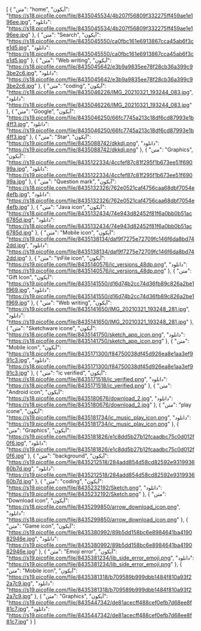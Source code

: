 [
  {
    "متن": "home",
    "آیکون": "https://s18.picofile.com/file/8435045534/4b207f56809f332275ff459ae1e196ee.jpg",
    "دانلود": "https://s18.picofile.com/file/8435045534/4b207f56809f332275ff459ae1e196ee.jpg"
  },
  {
    "متن": "Search",
    "آیکون": "https://s18.picofile.com/file/8435045550/ca0fbc161e6913867cca45ab6f3ce1d5.jpg",
    "دانلود": "https://s18.picofile.com/file/8435045550/ca0fbc161e6913867cca45ab6f3ce1d5.jpg"
  },
  {
    "متن": "Web writing",
    "آیکون": "https://s18.picofile.com/file/8435045642/e3b9a9835ee78f28cb36a399c93be2c6.jpg",
    "دانلود": "https://s18.picofile.com/file/8435045642/e3b9a9835ee78f28cb36a399c93be2c6.jpg"
  },
  {
    "متن": "coding",
    "آیکون": "https://s18.picofile.com/file/8435046226/IMG_20210321_193244_083.jpg",
    "دانلود": "https://s18.picofile.com/file/8435046226/IMG_20210321_193244_083.jpg"
  },
  {
    "متن": "Google",
    "آیکون": "https://s19.picofile.com/file/8435046250/66fc7745a213c18df6cd87993e1b4ff3.jpg",
    "دانلود": "https://s19.picofile.com/file/8435046250/66fc7745a213c18df6cd87993e1b4ff3.jpg"
  },
  {
    "متن": "Star",
    "آیکون": "https://s19.picofile.com/file/8435088742/dkkdj.png",
    "دانلود": "https://s19.picofile.com/file/8435088742/dkkdj.png"
  },
  {
    "متن": "Graphics",
    "آیکون": "https://s19.picofile.com/file/8435122334/4ccfef87c81f295f1b673ee51f69099a.jpg",
    "دانلود": "https://s19.picofile.com/file/8435122334/4ccfef87c81f295f1b673ee51f69099a.jpg"
  },
  {
    "متن": "Question mark",
    "آیکون": "https://s18.picofile.com/file/8435132326/762e0521caf4756caa68dbf7054e4efb.jpg",
    "دانلود": "https://s18.picofile.com/file/8435132326/762e0521caf4756caa68dbf7054e4efb.jpg"
  },
  {
    "متن": "Java icon",
    "آیکون": "https://s18.picofile.com/file/8435132434/74e943d82452f81f6a0bb0b51ac6785d.jpg",
    "دانلود": "https://s18.picofile.com/file/8435132434/74e943d82452f81f6a0bb0b51ac6785d.jpg"
  },
  {
    "متن": "Mobile icon",
    "آیکون": "https://s19.picofile.com/file/8435138134/daf9f7275e72709fc146f6da8bd742dd.jpg",
    "دانلود": "https://s19.picofile.com/file/8435138134/daf9f7275e72709fc146f6da8bd742dd.jpg"
  },
  {
    "متن": "\nFile icon",
    "آیکون": "https://s19.picofile.com/file/8435140576/ic_versions_48dp.png",
    "دانلود": "https://s19.picofile.com/file/8435140576/ic_versions_48dp.png"
  },
  {
    "متن": "Gift Icon",
    "آیکون": "https://s19.picofile.com/file/8435141550/d16d74b2cc74d36fb89c826a2be1f969.jpg",
    "دانلود": "https://s19.picofile.com/file/8435141550/d16d74b2cc74d36fb89c826a2be1f969.jpg"
  },
  {
    "متن": "Web writing",
    "آیکون": "https://s19.picofile.com/file/8435141650/IMG_20210321_193248_281.jpg",
    "دانلود": "https://s19.picofile.com/file/8435141650/IMG_20210321_193248_281.jpg"
  },
  {
    "متن": "Sketchware icone",
    "آیکون": "https://s18.picofile.com/file/8435141750/sketch_app_icon.png",
    "دانلود": "https://s18.picofile.com/file/8435141750/sketch_app_icon.png"
  },
  {
    "متن": "Mobile icon",
    "آیکون": "https://s18.picofile.com/file/8435171300/f84750038df45d926ea8e1aa3ef991c3.jpg",
    "دانلود": "https://s18.picofile.com/file/8435171300/f84750038df45d926ea8e1aa3ef991c3.jpg"
  },
  {
    "متن": "ic verified",
    "آیکون": "https://s18.picofile.com/file/8435171518/ic_verified.png",
    "دانلود": "https://s18.picofile.com/file/8435171518/ic_verified.png"
  },
  {
    "متن": "Android icon",
    "آیکون": "https://s18.picofile.com/file/8435180676/download_2.jpg",
    "دانلود": "https://s18.picofile.com/file/8435180676/download_2.jpg"
  },
  {
    "متن": "play icone",
    "آیکون": "https://s19.picofile.com/file/8435181734/ic_music_play_icon.png",
    "دانلود": "https://s19.picofile.com/file/8435181734/ic_music_play_icon.png"
  },
  {
    "متن": "Graphics",
    "آیکون": "https://s19.picofile.com/file/8435181826/e1c8dd5b27b12fcaadbc75c0d012f0f6.jpg",
    "دانلود": "https://s19.picofile.com/file/8435181826/e1c8dd5b27b12fcaadbc75c0d012f0f6.jpg"
  },
  {
    "متن": "background",
    "آیکون": "https://s19.picofile.com/file/8435212518/284add854d58cd82592e931993660b7d.jpg",
    "دانلود": "https://s19.picofile.com/file/8435212518/284add854d58cd82592e931993660b7d.jpg"
  },
  {
    "متن": "coding",
    "آیکون": "https://s19.picofile.com/file/8435232192/Sketch.png",
    "دانلود": "https://s19.picofile.com/file/8435232192/Sketch.png"
  },
  {
    "متن": "Download icon",
    "آیکون": "https://s18.picofile.com/file/8435299850/arrow_download_icon.png",
    "دانلود": "https://s18.picofile.com/file/8435299850/arrow_download_icon.png"
  },
  {
    "متن": "Game icon",
    "آیکون": "https://s19.picofile.com/file/8435380992/89b5dd158bc6e8984641ba419082946e.jpg",
    "دانلود": "https://s19.picofile.com/file/8435380992/89b5dd158bc6e8984641ba419082946e.jpg"
  },
  {
    "متن": "Emoji error",
    "آیکون": "https://s19.picofile.com/file/8435381234/lib_side_error_emoji.png",
    "دانلود": "https://s19.picofile.com/file/8435381234/lib_side_error_emoji.png"
  },
  {
    "متن": "Mobile icon",
    "آیکون": "https://s19.picofile.com/file/8435381318/b709589b999dbb1484f810a93f22a7c9.jpg",
    "دانلود": "https://s19.picofile.com/file/8435381318/b709589b999dbb1484f810a93f22a7c9.jpg"
  },
  {
    "متن": "Graphics",
    "آیکون": "https://s19.picofile.com/file/8435447342/de81acecff488cef0efb7d68ee8f81c7.jpg",
    "دانلود": "https://s19.picofile.com/file/8435447342/de81acecff488cef0efb7d68ee8f81c7.jpg"
  }
]
